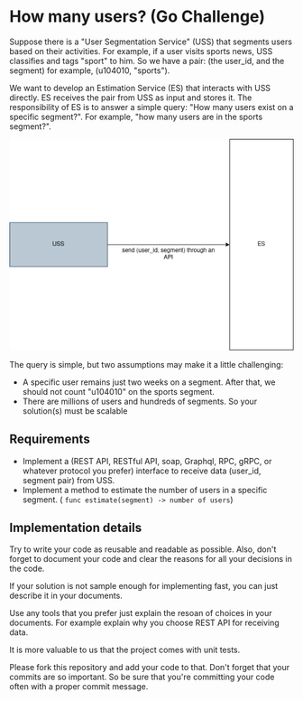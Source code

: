 # How many users? (Go Challenge)

Suppose there is a "User Segmentation Service" (USS) that segments users based on their activities.
For example, if a user visits sports news, USS classifies and tags "sport" to him.
So we have a pair: (the user_id, and the segment) for example, (u104010, "sports").

We want to develop an Estimation Service (ES) that interacts with USS directly.
ES receives the pair from USS as input and stores it.
The responsibility of ES is to answer a simple query: "How many users exist on a specific segment?".
For example, "how many users are in the sports segment?".

![](https://raw.githubusercontent.com/ArmanCreativeSolutions/go-challenge/main/Untitled%20Diagram.drawio.png?raw=true)

The query is simple, but two assumptions may make it a little challenging:
- A specific user remains just two weeks on a segment. After that,
we should not count "u104010" on the sports segment.
- There are millions of users and hundreds of segments. So your solution(s) must be scalable


## Requirements

- Implement a (REST API, RESTful API, soap, Graphql, RPC, gRPC, or whatever protocol you prefer)
interface to receive data (user_id, segment pair) from USS. 
- Implement a method to estimate the number of users in a specific segment. ( `func estimate(segment) -> number of users`)

## Implementation details

Try to write your code as reusable and readable as possible.
Also, don't forget to document your code and clear the reasons for all your decisions in the code.

If your solution is not sample enough for implementing fast, you can just describe it in your documents.

Use any tools that you prefer just explain the resoan of choices in your documents.
For example explain why you choose REST API for receiving data.

It is more valuable to us that the project comes with unit tests.

Please fork this repository and add your code to that.
Don't forget that your commits are so important.
So be sure that you're committing your code often with a proper commit message.

